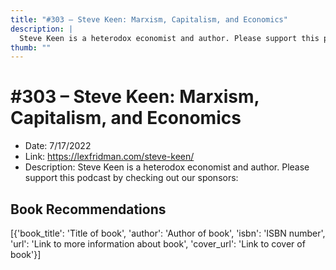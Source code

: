 ```yaml
---
title: "#303 – Steve Keen: Marxism, Capitalism, and Economics"
description: |
  Steve Keen is a heterodox economist and author. Please support this podcast by checking out our sponsors:"
thumb: ""
---
```


# #303 – Steve Keen: Marxism, Capitalism, and Economics

  - Date: 7/17/2022
  - Link: https://lexfridman.com/steve-keen/
  - Description: Steve Keen is a heterodox economist and author. Please support this podcast by checking out our sponsors:

## Book Recommendations

[{'book_title': 'Title of book', 'author': 'Author of book', 'isbn': 'ISBN number', 'url': 'Link to more information about book', 'cover_url': 'Link to cover of book'}]
